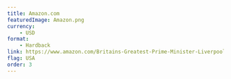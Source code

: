 ```yaml
---
title: Amazon.com
featuredImage: Amazon.png
currency:
    - USD
format:
    - Hardback
link: https://www.amazon.com/Britains-Greatest-Prime-Minister-Liverpool/dp/0718895630/ref=sr_1_3
flag: USA
order: 3
---
```

